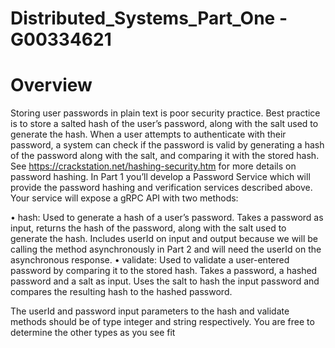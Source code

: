 # Distributed_Systems_Part_One - G00334621

# Overview 
Storing user passwords in plain text is poor security practice. Best 
practice is to store a salted hash of the user’s password, along with the 
salt used to generate the hash. When a user attempts to authenticate with
their password, a system can check if the password is
valid by generating a hash of the password along with the salt, and 
comparing it with the stored hash. See 
https://crackstation.net/hashing-security.htm for more details
on password hashing.
In Part 1 you’ll develop a Password Service which will provide the password hashing and verification services described above.
Your service will expose a gRPC API with two
methods:

• hash: Used to generate a hash of a user’s password. Takes a password as input,
returns the hash of the password, along with the salt used to generate the hash.
Includes userId on input and output because we will be calling the method asynchronously in Part 2 and will need the userId on the asynchronous response.
• validate: Used to validate a user-entered password by comparing it to the stored
hash. Takes a password, a hashed password and a salt as input. Uses the salt to
hash the input password and compares the resulting hash to the hashed password.

The userId and password input parameters to the hash and validate methods should
be of type integer and string respectively. You are free to determine the other types as you see fit
